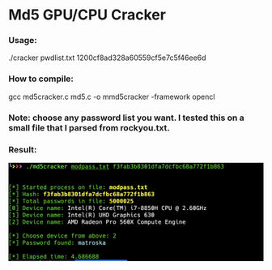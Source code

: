 # Md5 GPU/CPU Cracker

### Usage: 
./cracker pwdlist.txt 1200cf8ad328a60559cf5e7c5f46ee6d
### How to compile:
gcc md5cracker.c md5.c -o mmd5cracker -framework opencl

### Note: choose any password list you want. I tested this on a small file that I parsed from rockyou.txt.


### Result:

<img width="998" alt="dBi" src="https://github.com/nixpal/md5-cracker-gpu/blob/main/2.png">
